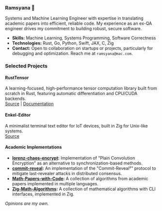 ### Ramsyana 👋

Systems and Machine Learning Engineer with expertise in translating academic papers into efficient, reliable code. My experience as an ex-QA engineer drives my commitment to building robust, secure software.

- **Skills:** Machine Learning, Systems Programming, Software Correctness
- **Technologies:** Rust, Go, Python, Swift, JAX, C, Zig
- **Contact:** Open to collaboration on startups or projects, particularly for debugging and optimization. Reach me at `ramsyana@mac.com`.


### Selected Projects

#### RustTensor
A learning-focused, high-performance tensor computation library built from scratch in Rust, featuring automatic differentiation and CPU/CUDA backends.  
[Source](https://github.com/ramsyana/RustTensor) | [Documentation](https://deepwiki.com/ramsyana/RustTensor)

#### Enkel-Editor
A minimalist terminal text editor for IoT devices, built in Zig for Unix-like systems.  
[Source](https://github.com/ramsyana/Enkel-Editor)

#### Academic Implementations

- **[lorenz-chaos-encrypt](https://github.com/ramsyana/lorenz-chaos-encrypt):** Implementation of "Plain Convolution Encryption" as an alternative to synchronization-based methods.
- **[commit-reveal](https://github.com/ramsyana/commit-reveal):** An implementation of the "Commit-Reveal²" protocol to mitigate last-revealer attacks in distributed consensus.
- **[Math-Papers-with-Code](https://github.com/ramsyana/Math-Papers-with-Code):** A collection of algorithms from academic papers implemented in multiple languages.
- **[Zig-Math-Algorithms](https://github.com/ramsyana/Zig-Math-Algorithms):** A collection of mathematical algorithms with CLI interfaces, implemented in Zig.

*Opinions are my own.*
